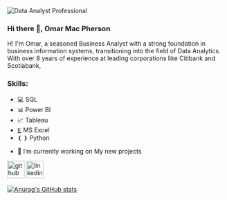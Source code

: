 ![Data Analyst Professional](https://miro.medium.com/v2/resize:fit:720/format:webp/1*itnu08my930ujZGg_7HeLw.gif)

### Hi there 👋, Omar Mac Pherson

H! I'm Omar, a seasoned Business Analyst with a strong foundation in business information systems, transitioning into the field of Data Analytics. With over 8 years of experience at leading corporations like Citibank and Scotiabank, 

### Skills: 

* 💻 SQL
* 📊 Power BI
* 📈 Tableau
* ⨊  MS Excel
* ❨❩ Python

- 🔭 I’m currently working on My new projects 


[<img src='https://cdn.jsdelivr.net/npm/simple-icons@3.0.1/icons/github.svg' alt='github' height='40'>](https://github.com/OmarMacPherson)  [<img src='https://cdn.jsdelivr.net/npm/simple-icons@3.0.1/icons/linkedin.svg' alt='linkedin' height='40'>](https://www.linkedin.com/in/omaralan/)  


[![Anurag's GitHub stats](https://github-readme-stats.vercel.app/api?username=OmarMacPherson)](https://github.com/anuraghazra/github-readme-stats)
